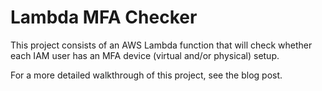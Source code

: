 # Lambda MFA Checker

This project consists of an AWS Lambda function that will check whether each IAM user has an MFA device (virtual and/or physical) setup.

For a more detailed walkthrough of this project, see the blog post.
